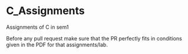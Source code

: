 # C_Assignments

Assignments of C in sem1

Before any pull request make sure that the PR perfectly fits in conditions given in the PDF for that assignments/lab.

